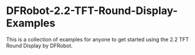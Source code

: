 # DFRobot-2.2-TFT-Round-Display-Examples
This is a collection of examples for anyone to get started using the 2.2 TFT Round Display by DFRobot.

